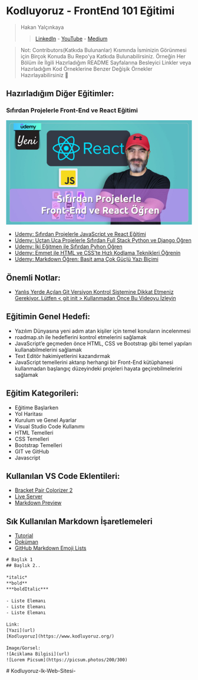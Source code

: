 # Kodluyoruz - FrontEnd 101 Eğitimi
> Hakan Yalçınkaya 
> > [LinkedIn](https://www.linkedin.com/in/hakanyalcinkaya/) - [YouTube](https://www.youtube.com/hakanyalcinkaya?sub_confirmation=1) - [Medium](https://medium.com/@hakanyalcinkaya)

> Not: Contributors(Katkıda Bulunanlar) Kısmında İsminizin Görünmesi için Birçok Konuda Bu Repo'ya Katkıda Bulunabilirsiniz. Örneğin Her Bölüm ile İlgili Hazırladığım README Sayfalarına Besleyici Linkler veya Hazırladığım Kod Örneklerine Benzer Değişik Örnekler Hazırlayabilirsiniz 🤗

## Hazırladığım Diğer Eğitimler:

### Sıfırdan Projelerle Front-End ve React Eğitimi
[![Udemy - Sıfırdan Projelerle React Öğren](https://github.com/hakanyalcinkaya/hakanyalcinkaya/blob/main/assets/img/udemy-react-v1.jpg)](http://lnk.ktlzr.co/gtkreact)

- [Udemy: Sıfırdan Projelerle JavaScript ve React Eğitimi](http://lnk.ktlzr.co/gtkreact)
- [Udemy: Uçtan Uca Projelerle Sıfırdan Full Stack Python ve Django Öğren](http://lnk.ktlzr.co/gtdj)
- [Udemy: İki Eğitmen ile Sıfırdan Pyhon Öğren](http://lnk.ktlzr.co/upy2)
- [Udemy: Emmet ile HTML ve CSS'te Hızlı Kodlama Teknikleri Öğrenin](https://www.udemy.com/course/emmet-ile-html-ve-css-te-hzl-kodlama-teknikleri-ogrenin/)
- [Udemy: Markdown Öğren: Basit ama Çok Güçlü Yazı Biçimi](https://www.udemy.com/course/markdown-ogren-basit-ama-cok-guclu-yaz-bicimi-ile-tanis/)

## Önemli Notlar:
- [Yanlış Yerde Açılan Git Versiyon Kontrol Sistemine Dikkat Etmeniz Gerekiyor. Lütfen < git init > Kullanmadan Önce Bu Videoyu İzleyin](https://www.youtube.com/watch?v=5o8Q2uiqFTw&t=2s)

## Eğitimin Genel Hedefi:
* Yazılım Dünyasına yeni adım atan kişiler için temel konuların incelenmesi
* roadmap.sh ile hedeflerini kontrol etmelerini sağlamak
* JavaScript’e geçmeden önce HTML, CSS ve Bootstrap gibi temel yapıları kullanabilmelerini sağlamak
* Text Editör hakimiyetlerini kazandırmak
* JavaScript temellerini aktarıp herhangi bir Front-End kütüphanesi kullanmadan başlangıç düzeyindeki projeleri hayata geçirebilmelerini sağlamak

## Eğitim Kategorileri:
- Eğitime Başlarken
- Yol Haritası
- Kurulum ve Genel Ayarlar
- Visual Studio Code Kullanımı
- HTML Temelleri
- CSS Temelleri
- Bootstrap Temelleri
- GIT ve GitHub
- Javascript

## Kullanılan VS Code Eklentileri:
- [Bracket Pair Colorizer 2](https://marketplace.visualstudio.com/items?itemName=CoenraadS.bracket-pair-colorizer-2)
- [Live Server](https://marketplace.visualstudio.com/items?itemName=ritwickdey.LiveServer)
- [Markdown Preview](https://marketplace.visualstudio.com/items?itemName=shd101wyy.markdown-preview-enhanced)

## Sık Kullanılan Markdown İşaretlemeleri
- [Tutorial](https://commonmark.org/help/tutorial/index.html)
- [Doküman](https://commonmark.org/help/)
- [GitHub Markdown Emoji Lists](https://github.com/ikatyang/emoji-cheat-sheet/blob/master/README.md#smileys--emotion)
```
# Başlık 1
## Başlık 2.. 

*italic* 
**bold**
***boldItalic***

- Liste Elemanı
- Liste Elemanı
- Liste Elemanı

Link:
[Yazi](url)
[Kodluyoruz](https://www.kodluyoruz.org/)

Image/Gorsel:
![Aciklama Bilgisi](url)
![Lorem Picsum](https://picsum.photos/200/300)

```
#   K o d l u y o r u z - l k - W e b - S i t e s i - 
 
 